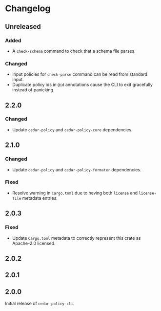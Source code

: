 # Changelog

## Unreleased

### Added
- A `check-schema` command to check that a schema file parses.

### Changed
- Input policies for `check-parse` command can be read from standard input.
- Duplicate policy ids in `@id` annotations cause the CLI to exit gracefully
  instead of panicking.

## 2.2.0

### Changed
- Update `cedar-policy` and `cedar-policy-core` dependencies.

## 2.1.0

### Changed
- Update `cedar-policy` and `cedar-policy-formater` dependencies.

### Fixed
- Resolve warning in `Cargo.toml` due to having both `license` and `license-file` metadata entries.

## 2.0.3

### Fixed
- Update `Cargo.toml` metadata to correctly represent this crate as Apache-2.0 licensed.

## 2.0.2

## 2.0.1

## 2.0.0

Initial release of `cedar-policy-cli`.

